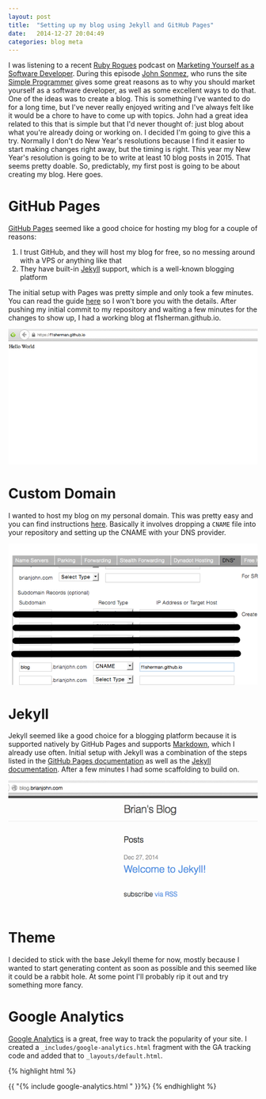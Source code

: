```yaml
---
layout: post
title:  "Setting up my blog using Jekyll and GitHub Pages"
date:   2014-12-27 20:04:49
categories: blog meta
---
```

I was listening to a recent [Ruby Rogues][ruby-rogues] podcast on [Marketing Yourself as a Software Developer][marketing-podcast]. During this episode [John Sonmez][sonmez-twitter], who runs the site [Simple Programmer][simple-programmer] gives some great reasons as to why you should market yourself as a software developer, as well as some excellent ways to do that. One of the ideas was to create a blog. This is something I've wanted to do for a long time, but I've never really enjoyed writing and I've always felt like it would be a chore to have to come up with topics. John had a great idea related to this that is simple but that I'd never thought of: just blog about what you're already doing or working on. I decided I'm going to give this a try. Normally I don't do New Year's resolutions because I find it easier to start making changes right away, but the timing is right. This year my New Year's resolution is going to be to write at least 10 blog posts in 2015. That seems pretty doable. So, predictably, my first post is going to be about creating my blog. Here goes.

GitHub Pages
============

[GitHub Pages][github-pages] seemed like a good choice for hosting my blog for a couple of reasons:

1. I trust GitHub, and they will host my blog for free, so no messing around with a VPS or anything like that
2. They have built-in [Jekyll][jekyll] support, which is a well-known blogging platform

The initial setup with Pages was pretty simple and only took a few minutes. You can read the guide [here][github-pages] so I won't bore you with the details. After pushing my initial commit to my repository and waiting a few minutes for the changes to show up, I had a working blog at f1sherman.github.io.

![Hello World](/images/hello-world.png)

Custom Domain
=============

I wanted to host my blog on my personal domain. This was pretty easy and you can find instructions [here][custom-domain]. Basically it involves dropping a `CNAME` file into your repository and setting up the CNAME with your DNS provider.

![CNAME](/images/cname.png)

Jekyll
======

Jekyll seemed like a good choice for a blogging platform because it is supported natively by GitHub Pages and supports [Markdown][markdown], which I already use often. Initial setup with Jekyll was a combination of the steps listed in the [GitHub Pages documentation][github-jekyll] as well as the [Jekyll documentation][jekyll-docs]. After a few minutes I had some scaffolding to build on.

![Scaffolding](/images/scaffolding.png)

Theme
=====

I decided to stick with the base Jekyll theme for now, mostly because I wanted to start generating content as soon as possible and this seemed like it could be a rabbit hole. At some point I'll probably rip it out and try something more fancy.

Google Analytics
================

[Google Analytics][google-analytics] is a great, free way to track the popularity of your site. I created a `_includes/google-analytics.html` fragment with the GA tracking code and added that to `_layouts/default.html`.

{% highlight html %}
<SNIP>

  <body>
    {{ "{% include google-analytics.html " }}%}

<SNIP>
{% endhighlight %}


[custom-domain]:      https://help.github.com/articles/setting-up-a-custom-domain-with-github-pages/
[github-jekyll]:      https://help.github.com/articles/using-jekyll-with-pages/
[github-pages]:       https://pages.github.com/
[google-analytics]:   http://www.google.com/analytics/
[jekyll]:             http://jekyllrb.com
[jekyll-docs]:        http://jekyllrb.com/docs/home/
[markdown]:           https://en.wikipedia.org/wiki/Markdown
[marketing-podcast]:  http://devchat.tv/ruby-rogues/187-marketing-yourself-as-a-software-developer-with-john-sonmez
[ruby-rogues]:        http://rubyrogues.com
[simple-programmer]:  http://simpleprogrammer.com
[sonmez-twitter]:     https://twitter.com/jsonmez
